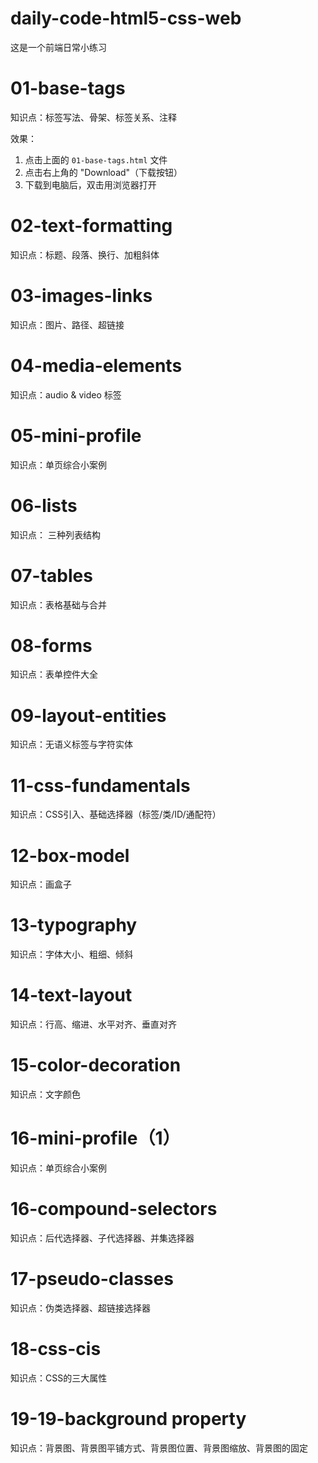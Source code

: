 # daily-code-html5-css-web
这是一个前端日常小练习
# 01-base-tags
知识点：标签写法、骨架、标签关系、注释

效果：
1. 点击上面的 `01-base-tags.html` 文件
2. 点击右上角的 "Download"（下载按钮）
3. 下载到电脑后，双击用浏览器打开
# 02-text-formatting
知识点：标题、段落、换行、加粗斜体
# 03-images-links
知识点：图片、路径、超链接
# 04-media-elements
知识点：audio & video 标签
# 05-mini-profile
知识点：单页综合小案例
# 06-lists
知识点：	三种列表结构
# 07-tables
知识点：表格基础与合并
# 08-forms
知识点：表单控件大全
# 09-layout-entities
知识点：无语义标签与字符实体
# 11-css-fundamentals
知识点：CSS引入、基础选择器（标签/类/ID/通配符）
# 12-box-model
知识点：画盒子
# 13-typography
知识点：字体大小、粗细、倾斜
# 14-text-layout
知识点：行高、缩进、水平对齐、垂直对齐
# 15-color-decoration
知识点：文字颜色
# 16-mini-profile（1）
知识点：单页综合小案例
# 16-compound-selectors
知识点：后代选择器、子代选择器、并集选择器
# 17-pseudo-classes
知识点：伪类选择器、超链接选择器
# 18-css-cis
知识点：CSS的三大属性
# 19-19-background property
知识点：背景图、背景图平铺方式、背景图位置、背景图缩放、背景图的固定

